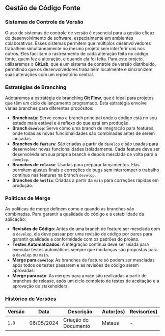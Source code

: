 ## Gestão de Código Fonte

### Sistemas de Controle de Versão

O uso de sistemas de controle de versão é essencial para a gestão eficaz do desenvolvimento de software, especialmente em ambientes colaborativos. Esses sistemas permitem que múltiplos desenvolvedores trabalhem simultaneamente no mesmo projeto sem interferir uns nos outros. Eles facilitam o rastreamento de cada alteração feita no código fonte, quem fez a alteração, e quando ela foi feita. Para este projeto, utilizaremos o **GitLab**, que é um sistema de controle de versão distribuído, permitindo que os desenvolvedores trabalhem localmente e sincronizem suas alterações com um repositório central.

### Estratégias de Branching

Adotaremos a estratégia de branching **Git Flow**, que é ideal para projetos que têm um ciclo de lançamento programado. Esta estratégia envolve várias branches para diferentes propósitos:

- **Branch `main`**: Serve como a branch principal onde o código está no seu estado mais estável e é reflexo do que está em produção.
- **Branch `develop`**: Serve como uma branch de integração para features, onde todas as novas funcionalidades são combinadas antes de serem lançadas.
- **Branches de `feature`**: São criadas a partir da `develop` e são usadas para desenvolver novas funcionalidades isoladamente. Cada feature deve ser desenvolvida em sua própria branch e depois mesclada de volta para a `develop`.
- **Branches de `release`**: Usadas para preparar lançamentos. Elas permitem ajustes finais e correções de bugs sem interromper o trabalho contínuo nas features na branch `develop`.
- **Branches de `hotfix`**: Criadas a partir da `main` para correções rápidas em produção.

### Políticas de Merge

As políticas de merge definem como e quando as branches são combinadas. Para garantir a qualidade do código e a estabilidade da aplicação:

- **Revisões de Código**: Antes de uma branch de feature ser mesclada com a `develop`, ela deve passar por uma revisão de código por pares para garantir qualidade e conformidade com os padrões do projeto.
- **Testes Automatizados**: A integração contínua deve ser usada para executar testes automáticos sempre que mudanças são propostas para a `develop` ou `main`.
- **Merge para `develop`**: As branches de feature só podem ser mescladas após todos os testes passarem e as revisões de código serem aprovadas.
- **Merge para `main`**: As merges para a `main` são realizadas a partir de branches de release, após um ciclo completo de testes de aceitação e a aprovação de stakeholders.

### Histórico de Versões

| Versão | Data       | Descrição            | Autor(es)              | Revisor(es) |
|--------|------------|----------------------|------------------------|-------------|
| `1.0`  | 06/05/2024 | Criação do Documento | Mateus                 | -           |